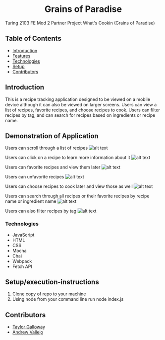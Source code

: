 <h1 align="center">Grains of Paradise</h1>

Turing 2103 FE Mod 2 Partner Project What's Cookin (Grains of Paradise)
## Table of Contents
* [Introduction](#introduction)
* [Features](#Features)
* [Technologies](#Technologies)
* [Setup](#Setup/execution-Instructions)
* [Contributors](#Contributors)

## Introduction
This is a recipe tracking application designed to be viewed on a mobile device although it can also be viewed on larger screens.
Users can view a list of recipes, favorite recipes, and choose recipes to cook. Users can filter recipes by tag, and can search for recipes based on ingredients or recipe name.

## Demonstration of Application
Users can scroll through a list of recipes
![alt text](./gifs/recipe-scroll.gif)

Users can click on a recipe to learn more information about it
![alt text](./gifs/full-recipe-view.gif)

Users can favorite recipes and view them later
![alt text](./gifs/favorite-recipes.gif)

Users can unfavorite recipes
![alt text](./gifs/unfavorite-recipes.gif)

Users can choose recipes to cook later and view those as well
![alt text](./gifs/recipes-to-cook.gif)

Users can search through all recipes or their favorite recipes by recipe name or ingredient name
![alt text](./gifs/search-recipes.gif)

Users can also filter recipes by tag
![alt text](./gifs/filter-menu.gif)

### Technologies
- JavaScript
- HTML
- CSS
- Mocha
- Chai
- Webpack
- Fetch API

## Setup/execution-instructions
1) Clone copy of repo to your machine
2) Using node from your command line run node index.js

## Contributors
- [Taylor Galloway](https://github.com/tylrs)
- [Andrew Vallejo]()
